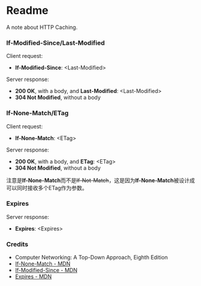 # Readme
A note about HTTP Caching.

### **If-Modified-Since**/**Last-Modified**

Client request:
- **If-Modified-Since**: \<Last-Modified\>

Server response:
- **200 OK**, with a body, and **Last-Modified**: \<Last-Modified\>
- **304 Not Modified**, without a body

### **If-None-Match**/**ETag**

Client request:
- **If-None-Match**: \<ETag\>

Server response:
- **200 OK**, with a body, and **ETag**: \<ETag\>
- **304 Not Modified**, without a body

注意是**If-None-Match**而不是~~If-Not-Match~~，这是因为**If-None-Match**被设计成可以同时接收多个ETag作为参数。

### **Expires**

Server response:
- **Expires**: \<Expires\>

### Credits
- Computer Networking: A Top-Down Approach, Eighth Edition
- [If-None-Match - MDN](https://developer.mozilla.org/en-US/docs/Web/HTTP/Headers/If-None-Match)
- [If-Modified-Since - MDN](https://developer.mozilla.org/en-US/docs/Web/HTTP/Headers/If-Modified-Since)
- [Expires - MDN](https://developer.mozilla.org/en-US/docs/Web/HTTP/Headers/Expires)
